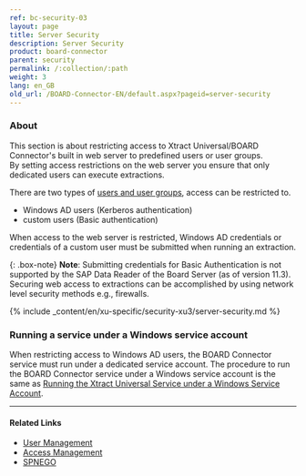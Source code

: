 ```yaml
---
ref: bc-security-03
layout: page
title: Server Security
description: Server Security
product: board-connector
parent: security
permalink: /:collection/:path
weight: 3
lang: en_GB
old_url: /BOARD-Connector-EN/default.aspx?pageid=server-security
---
```


### About

This section is about restricting access to Xtract Universal/BOARD Connector's built in web server to predefined users or user groups. <br>
By setting access restrictions on the web server you ensure that only dedicated users can execute extractions. 

There are two types of [users and user groups](user-management#users-and-user-groups), access can be restricted to. 
- Windows AD users (Kerberos authentication)
- custom users (Basic authentication) 

When access to the web server is restricted, Windows AD credentials or credentials of a custom user must be submitted when running an extraction.

{: .box-note}
**Note**:  Submitting credentials for Basic Authentication is not supported by the SAP Data Reader of the Board Server (as of version 11.3).<br>
Securing web access to extractions can be accomplished by using network level security methods e.g., firewalls. 

{% include _content/en/xu-specific/security-xu3/server-security.md %}

### Running a service under a Windows service account

When restricting access to Windows AD users, the BOARD Connector service must run under a dedicated service account. 
The procedure to run the BOARD Connector service under a Windows service account is the same as [Running the Xtract Universal Service under a Windows Service Account](../../xtract-universal/advanced-techniques/service-account).

*********
#### Related Links
- [User Management](./user-management)
- [Access Management](./access-management)
- [SPNEGO](https://en.wikipedia.org/wiki/SPNEGO)